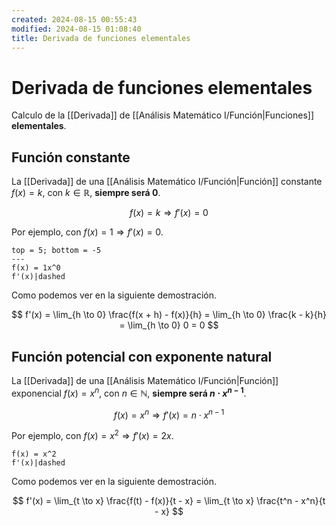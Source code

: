 ```yaml
---
created: 2024-08-15 00:55:43
modified: 2024-08-15 01:08:40
title: Derivada de funciones elementales
---
```


# Derivada de funciones elementales

Calculo de la [[Derivada]] de [[Análisis Matemático I/Función|Funciones]] **elementales**.

## Función constante

La [[Derivada]] de una [[Análisis Matemático I/Función|Función]] constante $f(x) = k$, con $k \in \mathbb{R}$, **siempre será $0$**.

$$
f(x) = k \Rightarrow f'(x) = 0
$$

Por ejemplo, con $f(x) = 1 \Rightarrow f'(x) = 0$.

```desmos-graph
top = 5; bottom = -5
---
f(x) = 1x^0
f'(x)|dashed
```

Como podemos ver en la siguiente demostración.

$$
f'(x) =
\lim_{h \to 0} \frac{f(x + h) - f(x)}{h} =
\lim_{h \to 0} \frac{k - k}{h} =
\lim_{h \to 0} 0 =
0
$$

## Función potencial con exponente natural

La [[Derivada]] de una [[Análisis Matemático I/Función|Función]] exponencial $f(x) = x^n$, con $n \in \mathbb{N}$, **siempre será $n \cdot x^{n - 1}$**.

$$
f(x) = x^n \Rightarrow f'(x) = n \cdot x^{n - 1}
$$

Por ejemplo, con $f(x) = x^2 \Rightarrow f'(x) = 2x$.

```desmos-graph
f(x) = x^2
f'(x)|dashed
```

Como podemos ver en la siguiente demostración.

$$
f'(x) =
\lim_{t \to x} \frac{f(t) - f(x)}{t - x} =
\lim_{t \to x} \frac{t^n - x^n}{t - x}
$$
